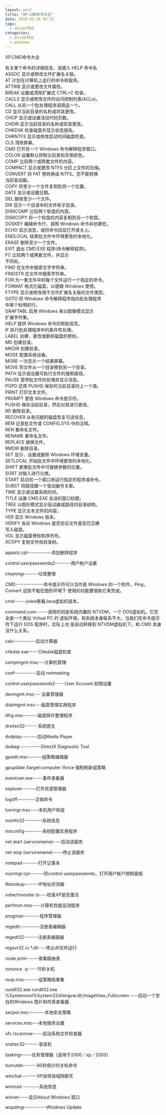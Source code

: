 ```yaml
---
layout: post
title: "XP.CMD命令大全"
date: 2010-02-26 05:15
tags: 
  - 从csdn导出
categories: 
  - 从csdn导出
  - windows
---
```


XP.CMD命令大全  
  
  
有关某个命令的详细信息，请键入 HELP 命令名  
ASSOC 显示或修改文件扩展名关联。  
AT 计划在计算机上运行的命令和程序。  
ATTRIB 显示或更改文件属性。  
BREAK 设置或清除扩展式 CTRL+C 检查。  
CACLS 显示或修改文件的访问控制列表(ACLs)。  
CALL 从另一个批处理程序调用这一个。  
CD 显示当前目录的名称或将其更改。  
CHCP 显示或设置活动代码页数。  
CHDIR 显示当前目录的名称或将其更改。  
CHKDSK 检查磁盘并显示状态报告。  
CHKNTFS 显示或修改启动时间磁盘检查。  
CLS 清除屏幕。  
CMD 打开另一个 Windows 命令解释程序窗口。  
COLOR 设置默认控制台前景和背景颜色。  
COMP 比较两个或两套文件的内容。  
COMPACT 显示或更改 NTFS 分区上文件的压缩。  
CONVERT 将 FAT 卷转换成 NTFS。您不能转换  
当前驱动器。  
COPY 将至少一个文件复制到另一个位置。  
DATE 显示或设置日期。  
DEL 删除至少一个文件。  
DIR 显示一个目录中的文件和子目录。  
DISKCOMP 比较两个软盘的内容。  
DISKCOPY 将一个软盘的内容复制到另一个软盘。  
DOSKEY 编辑命令行、调用 Windows 命令并创建宏。  
ECHO 显示消息，或将命令回显打开或关上。  
ENDLOCAL 结束批文件中环境更改的本地化。  
ERASE 删除至少一个文件。  
EXIT 退出 CMD.EXE 程序(命令解释程序)。  
FC 比较两个或两套文件，并显示  
不同处。  
FIND 在文件中搜索文字字符串。  
FINDSTR 在文件中搜索字符串。  
FOR 为一套文件中的每个文件运行一个指定的命令。  
FORMAT 格式化磁盘，以便跟 Windows 使用。  
FTYPE 显示或修改用于文件扩展名关联的文件类型。  
GOTO 将 Windows 命令解释程序指向批处理程序  
中某个标明的行。  
GRAFTABL 启用 Windows 来以图像模式显示  
扩展字符集。  
HELP 提供 Windows 命令的帮助信息。  
IF 执行批处理程序中的条件性处理。  
LABEL 创建、更改或删除磁盘的卷标。  
MD 创建目录。  
MKDIR 创建目录。  
MODE 配置系统设备。  
MORE 一次显示一个结果屏幕。  
MOVE 将文件从一个目录移到另一个目录。  
PATH 显示或设置可执行文件的搜索路径。  
PAUSE 暂停批文件的处理并显示消息。  
POPD 还原 PUSHD 保存的当前目录的上一个值。  
PRINT 打印文本文件。  
PROMPT 更改 Windows 命令提示符。  
PUSHD 保存当前目录，然后对其进行更改。  
RD 删除目录。  
RECOVER 从有问题的磁盘恢复可读信息。  
REM 记录批文件或 CONFIG.SYS 中的注释。  
REN 重命名文件。  
RENAME 重命名文件。  
REPLACE 替换文件。  
RMDIR 删除目录。  
SET 显示、设置或删除 Windows 环境变量。  
SETLOCAL 开始批文件中环境更改的本地化。  
SHIFT 更换批文件中可替换参数的位置。  
SORT 对输入进行分类。  
START 启动另一个窗口来运行指定的程序或命令。  
SUBST 将路径跟一个驱动器号关联。  
TIME 显示或设置系统时间。  
TITLE 设置 CMD.EXE 会话的窗口标题。  
TREE 以图形模式显示驱动器或路径的目录结构。  
TYPE 显示文本文件的内容。  
VER 显示 Windows 版本。  
VERIFY 告诉 Windows 是否验证文件是否已正确  
写入磁盘。  
VOL 显示磁盘卷标和序列号。  
XCOPY 复制文件和目录树。  
  
  
appwiz.cpl------------添加删除程序  
  
control userpasswords2--------用户帐户设置  
  
cleanmgr-------垃圾整理  
  
CMD--------------命令提示符可以当作是 Windows 的一个附件，Ping，Convert 这些不能在图形环境下
使用的功能要借助它来完成。  
  
cmd------jview察看Java虚拟机版本。  
  
  
command.com------调用的则是系统内置的 NTVDM，一个 DOS虚拟机。它完全是一个类似 Virtual PC 的
虚拟环境，和系统本身联系不大。当我们在命令提示符下运行 DOS 程序时，实际上也 是自动转移到 NTVDM虚拟机下，和 CMD 本身没什么关系。  
  
  
calc-----------启动计算器  
  
chkdsk.exe-----Chkdsk磁盘检查  
  
compmgmt.msc---计算机管理  
  
conf-----------启动 netmeeting  
  
control userpasswords2-----User Account 权限设置  
  
devmgmt.msc--- 设备管理器  
  
diskmgmt.msc---磁盘管理实用程序  
  
dfrg.msc-------磁盘碎片整理程序  
  
drwtsn32------ 系统医生  
  
dvdplay--------启动Media Player  
  
dxdiag-----------DirectX Diagnostic Tool  
  
gpedit.msc-------组策略编辑器  
  
gpupdate /target:computer /force 强制刷新组策略  
  
eventvwr.exe-----事件查看器  
  
explorer-------打开资源管理器  
  
logoff---------注销命令  
  
lusrmgr.msc----本机用户和组  
  
msinfo32---------系统信息  
  
msconfig---------系统配置实用程序  
  
net start (servicename)----启动该服务  
  
net stop (servicename)-----停止该服务  
  
notepad--------打开记事本  
  
nusrmgr.cpl-------同control userpasswords，打开用户帐户控制面板  
  
Nslookup-------IP地址侦测器  
  
oobe/msoobe /a----检查XP是否激活  
  
perfmon.msc----计算机性能监测程序  
  
progman--------程序管理器  
  
regedit----------注册表编辑器  
  
regedt32-------注册表编辑器  
  
regsvr32 /u *.dll----停止dll文件运行  
  
route print------查看路由表  
  
rononce -p ----15秒关机  
  
rsop.msc-------组策略结果集  
  
rundll32.exe rundll32.exe %Systemroot%System32shimgvw.dll,ImageView_Fullscreen
----启动一个空白的Windows 图片和传真查看器  
  
secpol.msc--------本地安全策略  
  
services.msc---本地服务设置  
  
sfc /scannow-----启动系统文件检查器  
  
sndrec32-------录音机  
  
taskmgr-----任务管理器（适用于2000／xp／2003）  
  
tsshutdn-------60秒倒计时关机命令  
  
winchat--------XP自带局域网聊天  
  
winmsd---------系统信息  
  
winver-----显示About Windows 窗口  
  
wupdmgr-----------Windows Update


